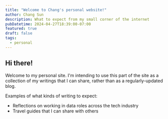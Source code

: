 ```yaml
---
title: "Welcome to Chang's personal website!"
author: Chang Sun
description: What to expect from my small corner of the internet
pubDatetime: 2024-04-27T18:39:00-07:00
featured: true
draft: false
tags:
  - personal
---
```


## Hi there!

Welcome to my personal site. I'm intending to use this part of the site as a collection of my writings that I can share, rather than as a regularly-updated blog.

Examples of what kinds of writing to expect:
- Reflections on working in data roles across the tech industry
- Travel guides that I can share with others